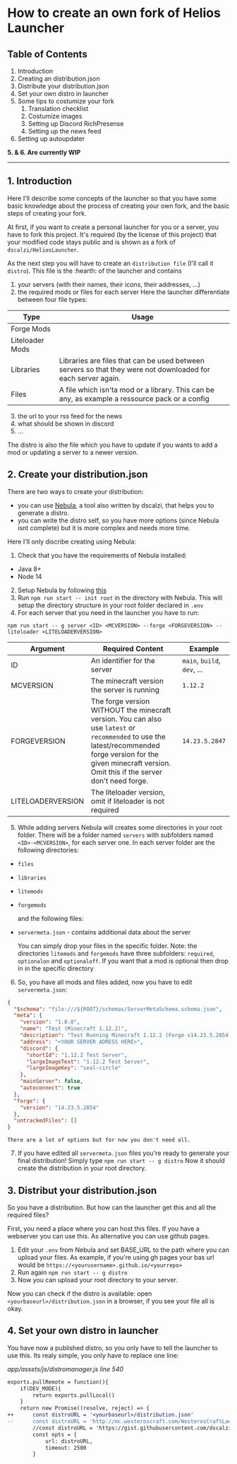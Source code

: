 # How to create an own fork of Helios Launcher
## Table of Contents
1. Introduction
2. Creating an distribution.json
3. Distribute your distribution.json
4. Set your own distro in launcher
5. Some tips to costumize your fork
    1. Translation checklist
    2. Costumize images
    3. Setting up Discord RichPresense
    4. Setting up the news feed
6. Setting up autoupdater

**5. & 6. Are currently WIP**

---

## 1. Introduction
Here I'll describe some concepts of the launcher so that you have some basic knowledge about the process of creating your own fork, and the basic steps of creating your fork.

At first, if you want to create a personal launcher for you or a server, you have to fork this project. It's required (by the license of this project) that your modified code stays public and is shown as a fork of `dscalzi/HeliosLauncher`.

As the next step you will have to create an `distribution file` (I'll call it `distro`). This file is the :hearth: of the launcher and contains

1. your servers (with their names, their icons, their addresses, ...)
2. the required mods or files for each server
   Here the launcher differentiate between four file types:

Type | Usage
---- | -----
Forge Mods | 
Liteloader Mods |
Libraries | Libraries are files that can be used between servers so that they were not downloaded for each server again.
Files | A file which isn'ta mod or a library. This can be any, as example a ressource pack or a config

3. the url to your rss feed for the news
4. what should be shown in discord
5. ...

The distro is also the file which you have to update if you wants to add a mod or updating a server to a newer version.

## 2. Create your distribution.json
There are two ways to create your distribution:
- you can use [Nebula](https://github.com/dscalzi/Nebula), a tool also written by dscalzi, that helps you to generate a distro.
- you can write the distro self, so you have more options (since Nebula isnt complete) but it is more complex and needs more time.

Here I'll only discribe creating using Nebula:
1. Check that you have the requirements of Nebula installed:
- Java 8+
- Node 14
2. Setup Nebula by following [this](https://github.com/dscalzi/Nebula#setup)
3. Run `npm run start -- init root` in the directory with Nebula. This will setup the directory structure in your root folder declared in `.env`
4. For each server that you need in the launcher you have to run:

`npm run start -- g server <ID> <MCVERSION> --forge <FORGEVERSION> --liteloader <LITELOADERVERSION>`

Argument | Required Content | Example
-------- | ---------------- | ----------
ID | An identifier for the server | `main`, `build`, `dev`, ...
MCVERSION | The minecraft version the server is running | `1.12.2`
FORGEVERSION | The forge version WITHOUT the minecraft version. You can also use `latest` or `recommended`  to use the latest/recommended forge version for the given minecraft version. Omit this if the server don't need forge. | `14.23.5.2847`
LITELOADERVERSION | The liteloader version, omit if liteloader is not required

5. While adding servers Nebula will creates some directories in your root folder. There will be a folder named `servers` with subfolders named `<ID>-<MCVERSION>`, for each server one.
In each server folder are the following directories:
- `files`
- `libraries`
- `litemods`
- `forgemods`

    and the following files:
- `servermeta.json` - contains additional data about the server

    You can simply drop your files in the specific folder.
    Note: the directories `litemods` and `forgemods` have three subfolders: `required`, `optionalon` and `optionaloff`. If you want that a mod is optional then drop in in the specific directory
6. So, you have all mods and files added, now you have to edit `servermeta.json`:
```json
{
  "$schema": "file:///${ROOT}/schemas/ServerMetaSchema.schema.json",
  "meta": {
    "version": "1.0.0",
    "name": "Test (Minecraft 1.12.2)",
    "description": "Test Running Minecraft 1.12.2 (Forge v14.23.5.2854)",
    "address": "<YOUR SERVER ADRESS HERE>",
    "discord": {
      "shortId": "1.12.2 Test Server",
      "largeImageText": "1.12.2 Test Server",
      "largeImageKey": "seal-circle"
    },
    "mainServer": false,
    "autoconnect": true
  },
  "forge": {
    "version": "14.23.5.2854"
  },
  "untrackedFiles": []
}
```
    There are a lot of options but for now you don't need all.
7. If you have edited all `servermeta.json` files you're ready to generate your final distribution! Simply type `npm run start -- g distro`
    Now it should create the distribution in your root directory.
## 3. Distribut your distribution.json
So you have a distribution. But how can the launcher get this and all the required files?

First, you need a place where you can host this files. If you have a webserver you can use this. As alternative you can use github pages.

1. Edit your `.env` from Nebula and set BASE_URL to the path where you can upload your files. As example, if you're using gh pages your bas url would be `https://<yourusername>.github.io/<yourrepo>`
2. Run again `npm run start -- g distro`
3. Now you can upload your root directory to your server.

Now you can check if the distro is available: open `<yourbaseurl>/distribution.json` in a browser, if you see your file all is okay.

## 4. Set your own distro in launcher
You have now a published distro, so you only have to tell the launcher to use this. Its realy simple, you only have to replace one line:

*app/assets/js/distromanager.js line 540*
```diff
exports.pullRemote = function(){
    if(DEV_MODE){
        return exports.pullLocal()
    }
    return new Promise((resolve, reject) => {
++      const distroURL = '<yourbaseurl>/distribution.json'
--      const distroURL = 'http://mc.westeroscraft.com/WesterosCraftLauncher/distribution.json'
        //const distroURL = 'https://gist.githubusercontent.com/dscalzi/53b1ba7a11d26a5c353f9d5ae484b71b/raw/'
        const opts = {
            url: distroURL,
            timeout: 2500
        }
```
